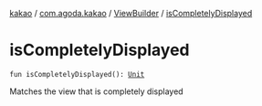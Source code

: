 [kakao](../../index.md) / [com.agoda.kakao](../index.md) / [ViewBuilder](index.md) / [isCompletelyDisplayed](.)

# isCompletelyDisplayed

`fun isCompletelyDisplayed(): `[`Unit`](https://kotlinlang.org/api/latest/jvm/stdlib/kotlin/-unit/index.html)

Matches the view that is completely displayed

